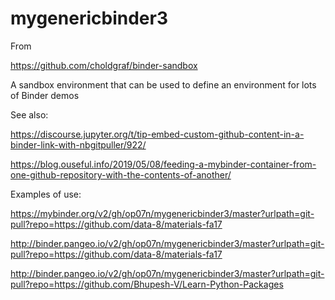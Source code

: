 # mygenericbinder3

From

https://github.com/choldgraf/binder-sandbox

A sandbox environment that can be used to define an environment for lots of Binder demos


See also:

https://discourse.jupyter.org/t/tip-embed-custom-github-content-in-a-binder-link-with-nbgitpuller/922/

https://blog.ouseful.info/2019/05/08/feeding-a-mybinder-container-from-one-github-repository-with-the-contents-of-another/

Examples of use:

https://mybinder.org/v2/gh/op07n/mygenericbinder3/master?urlpath=git-pull?repo=https://github.com/data-8/materials-fa17

http://binder.pangeo.io/v2/gh/op07n/mygenericbinder3/master?urlpath=git-pull?repo=https://github.com/data-8/materials-fa17

http://binder.pangeo.io/v2/gh/op07n/mygenericbinder3/master?urlpath=git-pull?repo=https://github.com/Bhupesh-V/Learn-Python-Packages



